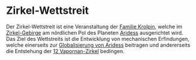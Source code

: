 # Zirkel-Wettstreit

Der Zirkel-Wettstreit ist eine Veranstaltung der [Familie Krolpin](/content/Volk_/Vapornane/Politik/Familie_/Krolpin_Zirkelgruender.md), welche im [Zirkel-Gebirge](/content/Himmelskoerper_/Aridess/Kontinent_/Unon/Gebirge_Zirkelgebirge/index.md) am nördlichen Pol des Planeten [Aridess](/content/Himmelskoerper_/Aridess/index.md) ausgerichtet wird.
Das Ziel des Wettstreits ist die Entwicklung von mechanischen Erfindungen, welche einerseits zur [Globalisierung von Aridess](./Globalisierung-Aridess.md) beitragen und andererseits die Entstehung der [12 Vapornan-Zirkel](/content/Volk_/Vapornane/Politik/Zirkel_/index.md) bedingen.
